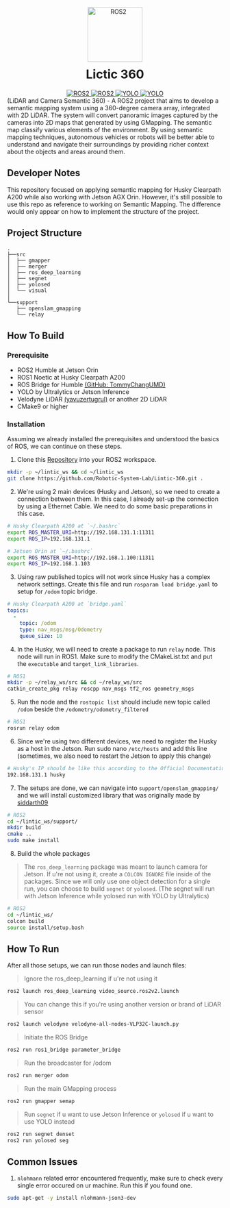 <div align="center">
  <a href="https://docs.ros.org/en/humble/index.html">
    <picture>
      <img alt="ROS2" src="https://github.com/Robotic-System-Lab/Lintic-360/blob/main/assets/ROS-2_logo.png" height="128">
    </picture>
  </a>
  <h1 style="margin-top:12px;">Lictic 360</h1>

<a href="https://wiki.ros.org/noetic">
	<img alt="ROS2" src="https://img.shields.io/badge/ROS1-Noetic-88b55a?style=for-the-badge&logo=ros&logoColor=ffffff">
</a>
<a href="https://docs.ros.org/en/humble/index.html">
	<img alt="ROS2" src="https://img.shields.io/badge/ROS2-Humble-336c9a?style=for-the-badge&logo=ros&logoColor=ffffff">
</a>
<a href="https://github.com/dusty-nv/jetson-inference">
	<img alt="YOLO" src="https://img.shields.io/badge/ResNet-18-50b730?style=for-the-badge&logo=nvidia&logoColor=50b730">
</a>
<a href="https://github.com/ultralytics/ultralytics">
	<img alt="YOLO" src="https://img.shields.io/badge/YOLO-V11-0f81c2?style=for-the-badge&logo=yolo&logoColor=8cebf7">
</a>
</div>
(LiDAR and Camera Semantic 360) - A ROS2 project that aims to develop a semantic mapping system using a 360-degree camera array, integrated with 2D LiDAR. The system will convert panoramic images captured by the cameras into 2D maps that generated by using GMapping. The semantic map classify various elements of the environment. By using semantic mapping techniques, autonomous vehicles or robots will be better able to understand and navigate their surroundings by providing richer context about the objects and areas around them.

## Developer Notes
This repository focused on applying semantic mapping for Husky Clearpath A200 while also working with Jetson AGX Orin. However, it's still possible to use this repo as reference to working on Semantic Mapping. The difference would only appear on how to implement the structure of the project.

## Project Structure
```
.
├──src
│  ├── gmapper
│  ├── merger
│  ├── ros_deep_learning
│  ├── segnet
│  ├── yolosed
│  └── visual
│
└──support
   ├── openslam_gmapping
   └── relay
```

## How To Build
### Prerequisite
- ROS2 Humble at Jetson Orin
- ROS1 Noetic at Husky Clearpath A200
- ROS Bridge for Humble [(GitHub: TommyChangUMD)](https://github.com/TommyChangUMD/ros-humble-ros1-bridge-builder)
- YOLO by Ultralytics or Jetson Inference
- Velodyne LiDAR [(yavuzertugrul)](https://yavuzertugrul.com/Lidar_part_1#velodyne-vlp-16-lidar-ros2-humble-test-on-nvidia-jetson-orin-nx-8-gb-jetpack) or another 2D LiDAR
- CMake9 or higher
### Installation
Assuming we already installed the prerequisites and understood the basics of ROS, we can continue on these steps. 
1. Clone this [Repository](https://github.com/Robotic-System-Lab/Lintic-360.git) into your ROS2 workspace.
```bash
mkdir -p ~/lintic_ws && cd ~/lintic_ws
git clone https://github.com/Robotic-System-Lab/Lintic-360.git .
```
2. We're using 2 main devices (Husky and Jetson), so we need to create a connection between them. In this case, I already set-up the connection by using a Ethernet Cable. We need to do some basic preparations in this case.
```bash
# Husky Clearpath A200 at `~/.bashrc`
export ROS_MASTER_URI=http://192.168.131.1:11311
export ROS_IP=192.168.131.1

# Jetson Orin at `~/.bashrc`
export ROS_MASTER_URI=http://192.168.1.100:11311
export ROS_IP=192.168.1.103
```
3. Using raw published topics will not work since Husky has a complex network settings. Create this file and run `rosparam load bridge.yaml` to setup for `/odom` topic bridge.
```yaml
# Husky Clearpath A200 at `bridge.yaml`
topics:
  -
    topic: /odom
    type: nav_msgs/msg/Odometry
    queue_size: 10
```
4. In the Husky, we will need to create a package to run `relay` node. This node will run in ROS1. Make sure to modify the CMakeList.txt and put the `executable` and `target_link_libraries`.
```bash
# ROS1
mkdir -p ~/relay_ws/src && cd ~/relay_ws/src
catkin_create_pkg relay roscpp nav_msgs tf2_ros geometry_msgs
```
5. Run the node and the `rostopic list` should include new topic called `/odom` beside the `/odometry/odometry_filtered`
```bash
# ROS1
rosrun relay odom
```
6. Since we're using two different devices, we need to register the Husky as a host in the Jetson. Run sudo nano `/etc/hosts` and add this line (sometimes, we also need to restart the Jetson to apply this change)
```bash
# Husky's IP should be like this according to the Official Documentation 
192.168.131.1 husky
```
7. The setups are done, we can navigate into `support/openslam_gmapping/` and we will install customized library that was originally made by [siddarth09](https://github.com/siddarth09/ros2_gmapping)
```bash
# ROS2
cd ~/lintic_ws/support/
mkdir build
cmake ..
sudo make install
```
8. Build the whole packages
> The `ros_deep_learning` package was meant to launch camera for Jetson. If u're not using it, create a `COLCON IGNORE` file inside of the packages.
> Since we will only use one object detection for a single run, you can choose to build `segnet` or `yolosed`. (The segnet will run with Jetson Inference while yolosed run with YOLO by Ultralytics)
```bash
# ROS2
cd ~/lintic_ws/
colcon build
source install/setup.bash
```

## How To Run
After all those setups, we can run those nodes and launch files:
> Ignore the ros_deep_learning if u're not using it
```bash
ros2 launch ros_deep_learning video_source.ros2v2.launch
```
> You can change this if you're using another version or brand of LiDAR sensor
```bash
ros2 launch velodyne velodyne-all-nodes-VLP32C-launch.py
```
> Initiate the ROS Bridge
```bash
ros2 run ros1_bridge parameter_bridge
```
> Run the broadcaster for /odom
```bash
ros2 run merger odom
```
> Run the main GMapping process
```bash
ros2 run gmapper semap
```
> Run `segnet` if u want to use Jetson Inference or `yolosed` if u want to use YOLO instead
```bash
ros2 run segnet denset
ros2 run yolosed seg
```

## Common Issues
1. `nlohmann` related error encountered frequently, make sure to check every single error occured on ur machine. Run this if you found one.
```bash
sudo apt-get -y install nlohmann-json3-dev
```